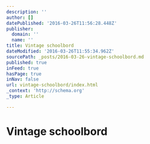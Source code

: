 ```yaml
---
description: ''
author: []
datePublished: '2016-03-26T11:56:28.448Z'
publisher:
  domain: ''
  name: ''
title: Vintage schoolbord
dateModified: '2016-03-26T11:55:34.962Z'
sourcePath: _posts/2016-03-26-vintage-schoolbord.md
published: true
inFeed: true
hasPage: true
inNav: false
url: vintage-schoolbord/index.html
_context: 'http://schema.org'
_type: Article

---
```

# Vintage schoolbord